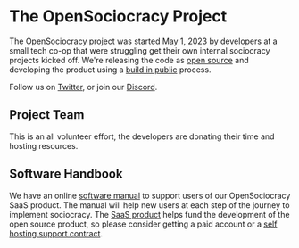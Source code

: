 <script setup>
import { VPTeamMembers } from 'vitepress/theme'

const members = [
  {
    avatar: 'https://handbook.opensociocracy.org/team/brian.jpg',
    name: 'Brian Winkers',
    title: 'Founding Member',
    links: [
      { icon: 'github', link: 'https://github.com/bwinkers' },
      { icon: 'linkedin', link: 'https://www.linkedin.com/in/bwinkers/' }
    ],
    desc: 'Over 35 years experience with startups, community building and web development.'
  },
  {
    avatar: 'https://handbook.opensociocracy.org/team/will.png',
    name: 'Will Stedden',
    title: 'Founding Member',
    links: [
      { icon: 'github', link: 'https://github.com/stedn' },
      { icon: 'mastodon', link: 'https://sigmoid.social/@bonkerfield' },
      { icon: 'linkedin', link: 'https://linkedin.com/in/willstedden' }
    ],
    desc: 'Likes to build things, has a passion for economic democracy and getting stuff done.'
  },
]
</script>

# The OpenSociocracy Project

The OpenSociocracy project was started May 1, 2023 by developers at a small tech co-op that were struggling get their own internal sociocracy projects kicked off. We're releasing the code as [open source](/about-us/why-use-open-source/) and developing the product using a [build in public](/about-us/why-build-in-public/) process.

Follow us on [Twitter](https://twitter.com/OpenSociocracy), or join our [Discord](https://discord.gg/mpkwjGN9).

## Project Team

This is an all volunteer effort, the developers are donating their time and hosting resources.

<VPTeamMembers size="small" :members="members" />

## Software Handbook

We have an online [software manual](/software-manual/) to support users of our OpenSociocracy SaaS product. The manual will help new users at each step of the journey to implement sociocracy. The [SaaS product](https://www.ultri.com/logbook) helps fund the development of the open source product, so please consider getting a paid account or a [self hosting support contract](/software-manual/self-hosting/installation-and-support-contracts/).



